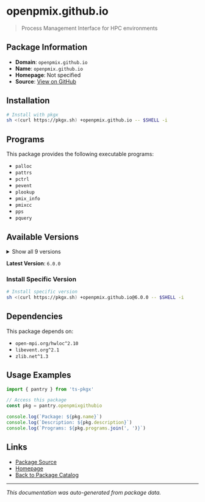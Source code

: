 # openpmix.github.io

> Process Management Interface for HPC environments

## Package Information

- **Domain**: `openpmix.github.io`
- **Name**: `openpmix.github.io`
- **Homepage**: Not specified
- **Source**: [View on GitHub](https://github.com/pkgxdev/pantry/tree/main/projects/openpmix.github.io/package.yml)

## Installation

```bash
# Install with pkgx
sh <(curl https://pkgx.sh) +openpmix.github.io -- $SHELL -i
```

## Programs

This package provides the following executable programs:

- `palloc`
- `pattrs`
- `pctrl`
- `pevent`
- `plookup`
- `pmix_info`
- `pmixcc`
- `pps`
- `pquery`

## Available Versions

<details>
<summary>Show all 9 versions</summary>

- `6.0.0`, `5.0.8`, `5.0.7`, `5.0.6`, `5.0.5`
- `5.0.4`, `5.0.3`, `5.0.2`, `5.0.1`

</details>

**Latest Version**: `6.0.0`

### Install Specific Version

```bash
# Install specific version
sh <(curl https://pkgx.sh) +openpmix.github.io@6.0.0 -- $SHELL -i
```

## Dependencies

This package depends on:

- `open-mpi.org/hwloc^2.10`
- `libevent.org^2.1`
- `zlib.net^1.3`

## Usage Examples

```typescript
import { pantry } from 'ts-pkgx'

// Access this package
const pkg = pantry.openpmixgithubio

console.log(`Package: ${pkg.name}`)
console.log(`Description: ${pkg.description}`)
console.log(`Programs: ${pkg.programs.join(', ')}`)
```

## Links

- [Package Source](https://github.com/pkgxdev/pantry/tree/main/projects/openpmix.github.io/package.yml)
- [Homepage](#)
- [Back to Package Catalog](../package-catalog.md)

---

*This documentation was auto-generated from package data.*
